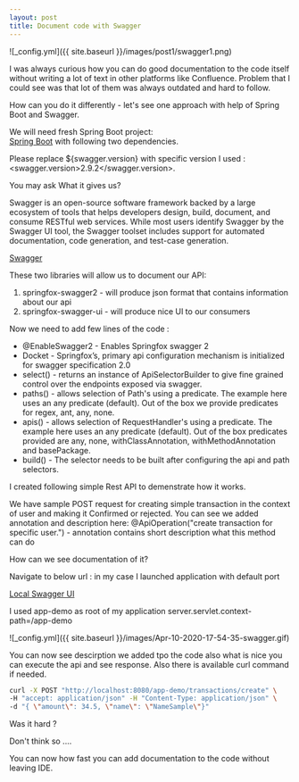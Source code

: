 ```yaml
---
layout: post
title: Document code with Swagger
---
```


![_config.yml]({{ site.baseurl }}/images/post1/swagger1.png)


I was always curious how you can do good documentation to the code itself without writing a lot of text in other platforms like Confluence.
Problem that I could see was that lot of them was always outdated and hard to follow.

How can you do it differently - let's see one approach with help of Spring Boot and Swagger.

We will need fresh Spring Boot project:  
[Spring Boot](https://start.spring.io/) with following two dependencies.

<script src="https://gist.github.com/piotrgrota/897a9005f6e55e8a97a78dbcda8e4e97.js"></script>

Please replace ${swagger.version} with specific version I used : <swagger.version>2.9.2</swagger.version>.

You may ask What it gives us?


Swagger is an open-source software framework backed by a large ecosystem of tools that helps developers design, build, document, and consume RESTful web services. While most users identify Swagger by the Swagger UI tool, the Swagger toolset includes support for automated documentation, code generation, and test-case generation.

[Swagger](https://en.wikipedia.org/wiki/Swagger_(software))

These two libraries will allow us to document our API:

1.  springfox-swagger2 - will produce json format that contains information about our api
2.  springfox-swagger-ui - will produce nice UI to our consumers

Now we need to add few lines of the code :


<script src="https://gist.github.com/piotrgrota/e6e01307a9b263b8fb9373a60e03f629.js"></script>



* @EnableSwagger2 - Enables Springfox swagger 2
* Docket - Springfox’s, primary api configuration mechanism is initialized for swagger specification 2.0
* select() - returns an instance of ApiSelectorBuilder to 
give fine grained control over the endpoints exposed via swagger.
* paths() - allows selection of Path's using a predicate. 
The example here uses an any predicate (default). Out of the box we provide predicates for regex, ant, any, none.
* apis()  - allows selection of RequestHandler's using a predicate. 
The example here uses an any predicate (default). 
Out of the box predicates provided are any, none, withClassAnnotation, withMethodAnnotation and basePackage.
* build() - The selector needs to be built after configuring the api and path selectors.


I created following simple Rest API to demenstrate how it works.


<script src="https://gist.github.com/piotrgrota/1ca0579fda35a9121b370491afbfdd37.js"></script>



We have sample POST request for creating simple transaction in the context of user and making it Confirmed or rejected.
You can see we added annotation and description here:
@ApiOperation("create transaction for specific user.") - annotation contains short description what this method can do

How can we see documentation of it?

Navigate to below url : in my case I launched application with default port

[Local Swagger UI](http://localhost:8080/app-demo/swagger-ui.htm)

I used app-demo as root of my application 
server.servlet.context-path=/app-demo 

![_config.yml]({{ site.baseurl }}/images/Apr-10-2020-17-54-35-swagger.gif)


You can now see descirption we added tpo the code also what is nice you can execute the api and see response.
Also there is available curl command if needed.



```BASH
curl -X POST "http://localhost:8080/app-demo/transactions/create" \
-H "accept: application/json" -H "Content-Type: application/json" \
-d "{ \"amount\": 34.5, \"name\": \"NameSample\"}"
```


Was it hard ?

Don't think so ....

You can now how fast you can add documentation to the code without leaving IDE.







